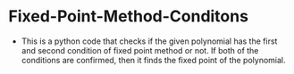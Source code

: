 # Fixed-Point-Method-Conditons

* This is a python code that checks if the given polynomial has the first and second condition of fixed point method or not. If both of the conditions are confirmed, then it finds the fixed point of the polynomial.